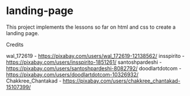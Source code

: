 # landing-page
This project implements the lessons so far on html and css to create a landing page.

Credits

wal_172619 - https://pixabay.com/users/wal_172619-12138562/
insspirito - https://pixabay.com/users/insspirito-1851261/
santoshpardeshi - https://pixabay.com/users/santoshpardeshi-8082792/
doodlartdotcom - https://pixabay.com/users/doodlartdotcom-10326932/
Chakkree_Chantakad - https://pixabay.com/users/chakkree_chantakad-15107399/

